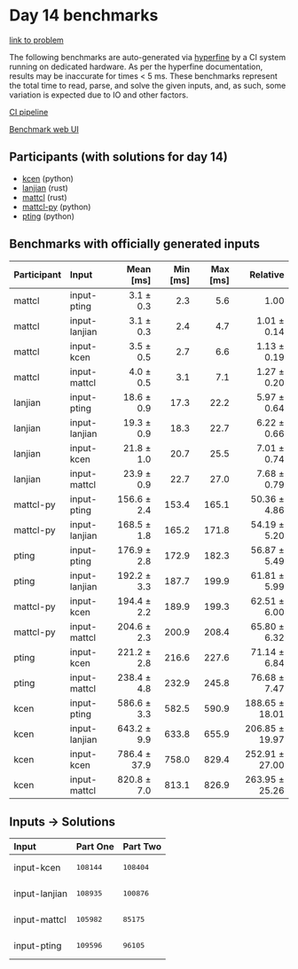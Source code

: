 # Day 14 benchmarks

[link to problem](https://adventofcode.com/2023/day/14)

The following benchmarks are auto-generated via
[hyperfine](https://github.com/sharkdp/hyperfine) by a CI system running on
dedicated hardware. As per the hyperfine documentation, results may be
inaccurate for times < 5 ms. These benchmarks represent the total time to read,
parse, and solve the given inputs, and, as such, some variation is expected due
to IO and other factors.

[CI pipeline](http://ci.papercode.net:8080/teams/main/pipelines/aoc2023)

[Benchmark web UI](https://aoc.ancalagon.black)


## Participants (with solutions for day 14)

- [kcen](https://github.com/kcen/aoc2023) (python)
- [lanjian](https://github.com/lanjian/aoc-2023) (rust)
- [mattcl](https://github.com/mattcl/aoc2023) (rust)
- [mattcl-py](https://github.com/mattcl/aoc2023-py) (python)
- [pting](https://github.com/pting/aoc2023) (python)


## Benchmarks with officially generated inputs

| Participant | Input | Mean [ms] | Min [ms] | Max [ms] | Relative |
|:---|:---|---:|---:|---:|---:|
| mattcl | input-pting | 3.1 ± 0.3 | 2.3 | 5.6 | 1.00 |
| mattcl | input-lanjian | 3.1 ± 0.3 | 2.4 | 4.7 | 1.01 ± 0.14 |
| mattcl | input-kcen | 3.5 ± 0.5 | 2.7 | 6.6 | 1.13 ± 0.19 |
| mattcl | input-mattcl | 4.0 ± 0.5 | 3.1 | 7.1 | 1.27 ± 0.20 |
| lanjian | input-pting | 18.6 ± 0.9 | 17.3 | 22.2 | 5.97 ± 0.64 |
| lanjian | input-lanjian | 19.3 ± 0.9 | 18.3 | 22.7 | 6.22 ± 0.66 |
| lanjian | input-kcen | 21.8 ± 1.0 | 20.7 | 25.5 | 7.01 ± 0.74 |
| lanjian | input-mattcl | 23.9 ± 0.9 | 22.7 | 27.0 | 7.68 ± 0.79 |
| mattcl-py | input-pting | 156.6 ± 2.4 | 153.4 | 165.1 | 50.36 ± 4.86 |
| mattcl-py | input-lanjian | 168.5 ± 1.8 | 165.2 | 171.8 | 54.19 ± 5.20 |
| pting | input-pting | 176.9 ± 2.8 | 172.9 | 182.3 | 56.87 ± 5.49 |
| pting | input-lanjian | 192.2 ± 3.3 | 187.7 | 199.9 | 61.81 ± 5.99 |
| mattcl-py | input-kcen | 194.4 ± 2.2 | 189.9 | 199.3 | 62.51 ± 6.00 |
| mattcl-py | input-mattcl | 204.6 ± 2.3 | 200.9 | 208.4 | 65.80 ± 6.32 |
| pting | input-kcen | 221.2 ± 2.8 | 216.6 | 227.6 | 71.14 ± 6.84 |
| pting | input-mattcl | 238.4 ± 4.8 | 232.9 | 245.8 | 76.68 ± 7.47 |
| kcen | input-pting | 586.6 ± 3.3 | 582.5 | 590.9 | 188.65 ± 18.01 |
| kcen | input-lanjian | 643.2 ± 9.9 | 633.8 | 655.9 | 206.85 ± 19.97 |
| kcen | input-kcen | 786.4 ± 37.9 | 758.0 | 829.4 | 252.91 ± 27.00 |
| kcen | input-mattcl | 820.8 ± 7.0 | 813.1 | 826.9 | 263.95 ± 25.26 |


## Inputs -> Solutions

| Input | Part One | Part Two |
|:---|:---|:---|
|input-kcen|<pre>108144</pre>|<pre>108404</pre>|
|input-lanjian|<pre>108935</pre>|<pre>100876</pre>|
|input-mattcl|<pre>105982</pre>|<pre>85175</pre>|
|input-pting|<pre>109596</pre>|<pre>96105</pre>|